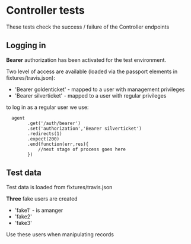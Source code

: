 # Controller tests

These tests check the success / failure of the Controller endpoints

## Logging in 

__Bearer__ authorization has been activated for the test environment.  

Two level of access are available (loaded via the passport elements in fixtures/travis.json):

* 'Bearer goldenticket' - mapped to a user with management privileges
* 'Bearer silverticket' - mapped to a user with regular privileges

to log in as a regular user we use:

```{r}
  agent
        .get('/auth/bearer')
        .set('authorization','Bearer silverticket')
        .redirects(1)
        .expect(200)
        .end(function(err,res){
            //next stage of process goes here
        })
```

## Test data

Test data is loaded from fixtures/travis.json

__Three__ fake users are created

* 'fake1' - is amanger
* 'fake2' 
* 'fake3'

Use these users when manipulating records